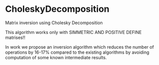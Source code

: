 # CholeskyDecomposition
Matrix inversion using Cholesky Decomposition

This algorithm works only with SIMMETRIC AND POSITIVE DEFINE matrises!!

In work we propose an inversion algorithm which
reduces the number of operations by 16-17% compared to the
existing algorithms by avoiding computation of some known
intermediate results.


